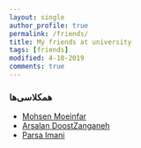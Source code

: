 ```yaml
---
layout: single
author_profile: true
permalink: /friends/
title: My friends at university
tags: [friends]
modified: 4-10-2019
comments: true
---
```


### همکلاسی‌ها
* [Mohsen Moeinfar](http://mohsen09a.github.io)
* [Arsalan DoostZanganeh](http://Esi-Khafan.github.io)
* [Parsa Imani](http://p-imani83.github.io)



